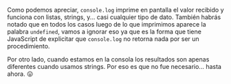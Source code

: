 Como podemos apreciar, `console.log` imprime en pantalla el valor recibido y funciona con listas, strings, y... casi cualquier tipo de dato. También habrás notado que en todos los casos luego de lo que imprimimos aparece la palabra `undefined`, vamos a ignorar eso ya que es la forma que tiene JavaScript de explicitar que `console.log` no retorna nada por ser un procedimiento.

Por otro lado, cuando estamos en la consola los resultados son apenas diferentes cuando usamos strings. Por eso es que no fue necesario... hasta ahora.  :stuck_out_tongue: